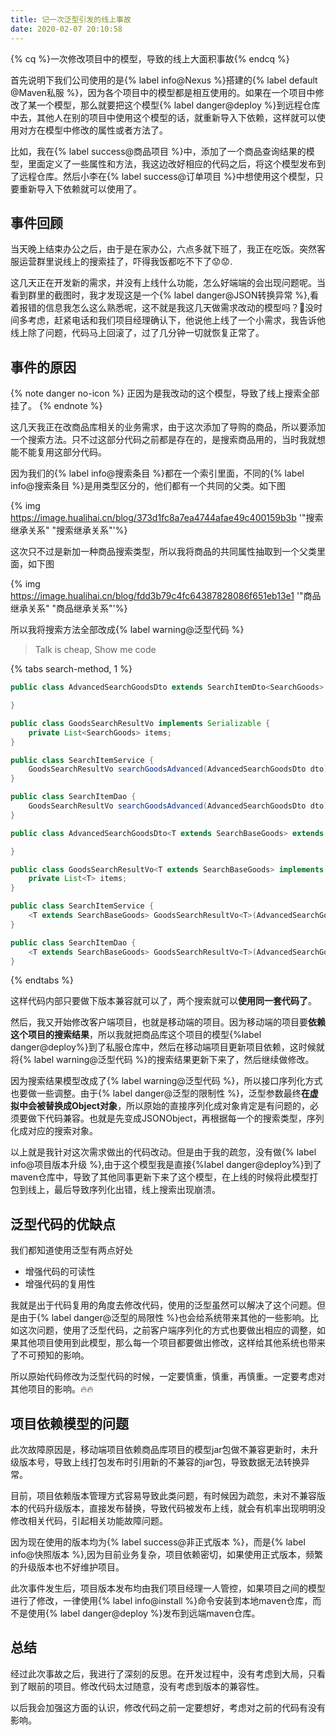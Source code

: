 ```yaml
---
title: 记一次泛型引发的线上事故
date: 2020-02-07 20:10:58
---
```


{% cq %}一次修改项目中的模型，导致的线上大面积事故{% endcq %}

首先说明下我们公司使用的是{% label info@Nexus %}搭建的{% label default @Maven私服 %}，因为各个项目中的模型都是相互使用的。如果在一个项目中修改了某一个模型，那么就要把这个模型{% label danger@deploy %}到远程仓库中去，其他人在别的项目中使用这个模型的话，就重新导入下依赖，这样就可以使用对方在模型中修改的属性或者方法了。

比如，我在{% label success@商品项目 %}中，添加了一个商品查询结果的模型，里面定义了一些属性和方法，我这边改好相应的代码之后，将这个模型发布到了远程仓库。然后小李在{% label success@订单项目 %}中想使用这个模型，只要重新导入下依赖就可以使用了。

## 事件回顾

当天晚上结束办公之后，由于是在家办公，六点多就下班了，我正在吃饭。突然客服运营群里说线上的搜索挂了，吓得我饭都吃不下了😟😟.

这几天正在开发新的需求，并没有上线什么功能，怎么好端端的会出现问题呢。当看到群里的截图时，我才发现这是一个{% label danger@JSON转换异常 %},看着报错的信息我怎么这么熟悉呢，这不就是我这几天做需求改动的模型吗？🥵没时间多考虑，赶紧电话和我们项目经理确认下，他说他上线了一个小需求，我告诉他线上除了问题，代码马上回滚了，过了几分钟一切就恢复正常了。

## 事件的原因

{% note danger no-icon %}
正因为是我改动的这个模型，导致了线上搜索全部挂了。
{% endnote %}

这几天我正在改商品库相关的业务需求，由于这次添加了导购的商品，所以要添加一个搜索方法。只不过这部分代码之前都是存在的，是搜索商品用的，当时我就想能不能复用这部分代码。

因为我们的{% label info@搜索条目 %}都在一个索引里面，不同的{% label info@搜索条目 %}是用类型区分的，他们都有一个共同的父类。如下图

{% img https://image.hualihai.cn/blog/373d1fc8a7ea4744afae49c400159b3b  '"搜索继承关系" "搜索继承关系"'%}

这次只不过是新加一种商品搜索类型，所以我将商品的共同属性抽取到一个父类里面，如下图

{% img https://image.hualihai.cn/blog/fdd3b79c4fc64387828086f651eb13e1  '"商品继承关系" "商品继承关系"'%}

所以我将搜索方法全部改成{% label warning@泛型代码 %}

> Talk is cheap, Show me code

{% tabs search-method, 1 %}
<!-- tab 原始搜索方法 -->
```java 搜索DTO伪代码
public class AdvancedSearchGoodsDto extends SearchItemDto<SearchGoods> {

}
```

```java 搜索结果VO伪代码
public class GoodsSearchResultVo implements Serializable {
    private List<SearchGoods> items;
}
```

```java 搜索Service伪代码
public class SearchItemService {
    GoodsSearchResultVo searchGoodsAdvanced(AdvancedSearchGoodsDto dto);
}
```

```java 搜索Dao伪代码
public class SearchItemDao {
    GoodsSearchResultVo searchGoodsAdvanced(AdvancedSearchGoodsDto dto);
}
```
<!-- endtab -->

<!-- tab 泛型搜索方法 -->
```java 搜索DTO伪代码
public class AdvancedSearchGoodsDto<T extends SearchBaseGoods> extends SearchItemDto<T> {

}
```

```java 搜索结果VO伪代码
public class GoodsSearchResultVo<T extends SearchBaseGoods> implements Serializable {
    private List<T> items;
}
```

```java 搜索Service伪代码
public class SearchItemService {
    <T extends SearchBaseGoods> GoodsSearchResultVo<T>(AdvancedSearchGoodsDto<T> dto);
}
```

```java 搜索Dao伪代码
public class SearchItemDao {
    <T extends SearchBaseGoods> GoodsSearchResultVo<T>(AdvancedSearchGoodsDto<T> dto);
}
```
<!-- endtab -->
{% endtabs %}
<!-- more -->

这样代码内部只要做下版本兼容就可以了，两个搜索就可以**使用同一套代码了**。

然后，我又开始修改客户端项目，也就是移动端的项目。因为移动端的项目要**依赖这个项目的搜索结果**，所以我就把商品库这个项目的模型{%label danger@deploy%}到了私服仓库中，然后在移动端项目更新项目依赖，这时候就将{% label warning@泛型代码 %}的搜索结果更新下来了，然后继续做修改。

因为搜索结果模型改成了{% label warning@泛型代码 %}，所以接口序列化方式也要做一些调整。由于{% label danger@泛型的限制性 %}，泛型参数最终**在虚拟中会被替换成Object对象**，所以原始的直接序列化成对象肯定是有问题的，必须要做下代码兼容。也就是先变成JSONObject，再根据每一个的搜索类型，序列化成对应的搜索对象。

以上就是我针对这次需求做出的代码改动。但是由于我的疏忽，没有做{% label info@项目版本升级 %},由于这个模型我是直接{%label danger@deploy%}到了maven仓库中，导致了其他同事更新下来了这个模型，在上线的时候将此模型打包到线上，最后导致序列化出错，线上搜索出现崩溃。

## 泛型代码的优缺点

我们都知道使用泛型有两点好处

- 增强代码的可读性
- 增强代码的复用性

我就是出于代码复用的角度去修改代码，使用的泛型虽然可以解决了这个问题。但是由于{% label danger@泛型的局限性 %}也会给系统带来其他的一些影响。比如这次问题，使用了泛型代码，之前客户端序列化的方式也要做出相应的调整，如果其他项目使用到此模型，那么每一个项目都要做出修改，这样给其他系统也带来了不可预知的影响。

所以原始代码修改为泛型代码的时候，一定要慎重，慎重，再慎重。一定要考虑对其他项目的影响。🔥🔥

## 项目依赖模型的问题

此次故障原因是，移动端项目依赖商品库项目的模型jar包做不兼容更新时，未升级版本号，导致上线打包发布时引用新的不兼容的jar包，导致数据无法转换异常。

目前，项目依赖版本管理方式容易导致此类问题，有时候因为疏忽，未对不兼容版本的代码升级版本，直接发布替换，导致代码被发布上线，就会有机率出现明明没修改相关代码，引起相关功能故障问题。

因为现在使用的版本均为{% label success@非正式版本 %}，而是{% label info@快照版本 %},因为目前业务复杂，项目依赖密切，如果使用正式版本，频繁的升级版本也不好维护项目。

此次事件发生后，项目版本发布均由我们项目经理一人管控，如果项目之间的模型进行了修改，一律使用{% label info@install %}命令安装到本地maven仓库，而不是使用{% label danger@deploy %}发布到远端maven仓库。

## 总结

经过此次事故之后，我进行了深刻的反思。在开发过程中，没有考虑到大局，只看到了眼前的项目。修改代码太过随意，没有考虑到版本的兼容性。

以后我会加强这方面的认识，修改代码之前一定要想好，考虑对之前的代码有没有影响。
